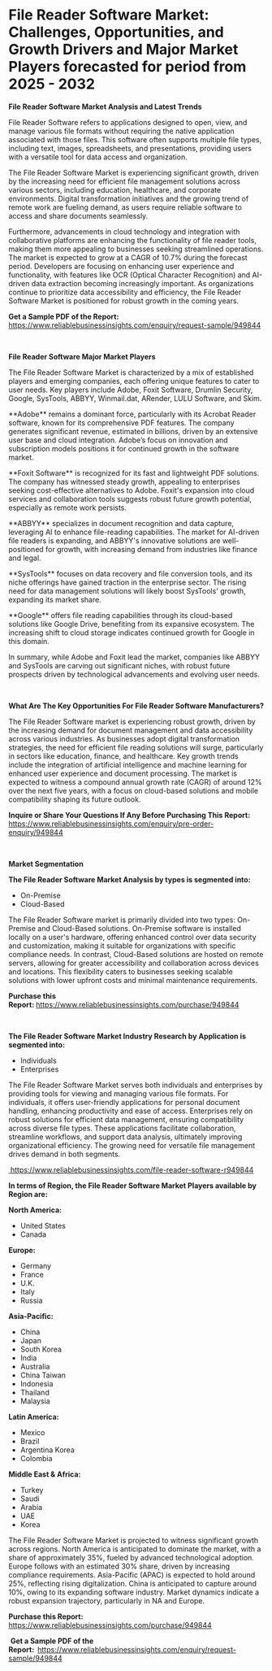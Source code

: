 <p><h1>File Reader Software Market: Challenges, Opportunities, and Growth Drivers and Major Market Players forecasted for period from 2025 - 2032</h1></p><p><strong>File Reader Software Market Analysis and Latest Trends</strong></p>
<p><p>File Reader Software refers to applications designed to open, view, and manage various file formats without requiring the native application associated with those files. This software often supports multiple file types, including text, images, spreadsheets, and presentations, providing users with a versatile tool for data access and organization.</p><p>The File Reader Software Market is experiencing significant growth, driven by the increasing need for efficient file management solutions across various sectors, including education, healthcare, and corporate environments. Digital transformation initiatives and the growing trend of remote work are fueling demand, as users require reliable software to access and share documents seamlessly. </p><p>Furthermore, advancements in cloud technology and integration with collaborative platforms are enhancing the functionality of file reader tools, making them more appealing to businesses seeking streamlined operations. The market is expected to grow at a CAGR of 10.7% during the forecast period. Developers are focusing on enhancing user experience and functionality, with features like OCR (Optical Character Recognition) and AI-driven data extraction becoming increasingly important. As organizations continue to prioritize data accessibility and efficiency, the File Reader Software Market is positioned for robust growth in the coming years.</p></p>
<p><strong>Get a Sample PDF of the Report:&nbsp;</strong> <a href="https://www.reliablebusinessinsights.com/enquiry/request-sample/949844?utm_campaign=904&utm_medium=2&utm_source=Github&utm_content=ia&utm_term=16042025&utm_id=file-reader-software">https://www.reliablebusinessinsights.com/enquiry/request-sample/949844</a></p>
<p>&nbsp;</p>
<p><strong>File Reader Software Major Market Players</strong></p>
<p><p>The File Reader Software Market is characterized by a mix of established players and emerging companies, each offering unique features to cater to user needs. Key players include Adobe, Foxit Software, Drumlin Security, Google, SysTools, ABBYY, Winmail.dat, ARender, LULU Software, and Skim.</p><p>**Adobe** remains a dominant force, particularly with its Acrobat Reader software, known for its comprehensive PDF features. The company generates significant revenue, estimated in billions, driven by an extensive user base and cloud integration. Adobe’s focus on innovation and subscription models positions it for continued growth in the software market.</p><p>**Foxit Software** is recognized for its fast and lightweight PDF solutions. The company has witnessed steady growth, appealing to enterprises seeking cost-effective alternatives to Adobe. Foxit's expansion into cloud services and collaboration tools suggests robust future growth potential, especially as remote work persists.</p><p>**ABBYY** specializes in document recognition and data capture, leveraging AI to enhance file-reading capabilities. The market for AI-driven file readers is expanding, and ABBYY's innovative solutions are well-positioned for growth, with increasing demand from industries like finance and legal.</p><p>**SysTools** focuses on data recovery and file conversion tools, and its niche offerings have gained traction in the enterprise sector. The rising need for data management solutions will likely boost SysTools' growth, expanding its market share.</p><p>**Google** offers file reading capabilities through its cloud-based solutions like Google Drive, benefiting from its expansive ecosystem. The increasing shift to cloud storage indicates continued growth for Google in this domain.</p><p>In summary, while Adobe and Foxit lead the market, companies like ABBYY and SysTools are carving out significant niches, with robust future prospects driven by technological advancements and evolving user needs.</p></p>
<p>&nbsp;</p>
<p><strong>What Are The Key Opportunities For File Reader Software Manufacturers?</strong></p>
<p><p>The File Reader Software market is experiencing robust growth, driven by the increasing demand for document management and data accessibility across various industries. As businesses adopt digital transformation strategies, the need for efficient file reading solutions will surge, particularly in sectors like education, finance, and healthcare. Key growth trends include the integration of artificial intelligence and machine learning for enhanced user experience and document processing. The market is expected to witness a compound annual growth rate (CAGR) of around 12% over the next five years, with a focus on cloud-based solutions and mobile compatibility shaping its future outlook.</p></p>
<p><strong>Inquire or Share Your Questions If Any Before Purchasing This Report:</strong> <a href="https://www.reliablebusinessinsights.com/enquiry/pre-order-enquiry/949844?utm_campaign=904&utm_medium=2&utm_source=Github&utm_content=ia&utm_term=16042025&utm_id=file-reader-software">https://www.reliablebusinessinsights.com/enquiry/pre-order-enquiry/949844</a></p>
<p>&nbsp;</p>
<p><strong>Market Segmentation</strong></p>
<p><strong>The File Reader Software Market Analysis by types is segmented into:</strong></p>
<p><ul><li>On-Premise</li><li>Cloud-Based</li></ul></p>
<p><p>The File Reader Software market is primarily divided into two types: On-Premise and Cloud-Based solutions. On-Premise software is installed locally on a user's hardware, offering enhanced control over data security and customization, making it suitable for organizations with specific compliance needs. In contrast, Cloud-Based solutions are hosted on remote servers, allowing for greater accessibility and collaboration across devices and locations. This flexibility caters to businesses seeking scalable solutions with lower upfront costs and minimal maintenance requirements.</p></p>
<p><strong>Purchase this Report:&nbsp;</strong><a href="https://www.reliablebusinessinsights.com/purchase/949844?utm_campaign=904&utm_medium=2&utm_source=Github&utm_content=ia&utm_term=16042025&utm_id=file-reader-software">https://www.reliablebusinessinsights.com/purchase/949844</a></p>
<p>&nbsp;</p>
<p><strong>The File Reader Software Market Industry Research by Application is segmented into:</strong></p>
<p><ul><li>Individuals</li><li>Enterprises</li></ul></p>
<p><p>The File Reader Software Market serves both individuals and enterprises by providing tools for viewing and managing various file formats. For individuals, it offers user-friendly applications for personal document handling, enhancing productivity and ease of access. Enterprises rely on robust solutions for efficient data management, ensuring compatibility across diverse file types. These applications facilitate collaboration, streamline workflows, and support data analysis, ultimately improving organizational efficiency. The growing need for versatile file management drives demand in both segments.</p></p>
<p><a href="https://www.reliablebusinessinsights.com/file-reader-software-r949844?utm_campaign=904&utm_medium=2&utm_source=Github&utm_content=ia&utm_term=16042025&utm_id=file-reader-software">&nbsp;https://www.reliablebusinessinsights.com/file-reader-software-r949844</a></p>
<p><strong>In terms of Region, the File Reader Software Market Players available by Region are:</strong></p>
<p>
    <p> <strong> North America: </strong>
        <ul>
            <li>United States</li>
            <li>Canada</li>
        </ul>
        </p> 
    <p> <strong> Europe: </strong>
        <ul>
            <li>Germany</li>
            <li>France</li>
            <li>U.K.</li>
            <li>Italy</li>
            <li>Russia</li>
        </ul>
        </p> 
    <p> <strong> Asia-Pacific: </strong>
        <ul>
            <li>China</li>
            <li>Japan</li>
            <li>South Korea</li>
            <li>India</li>
            <li>Australia</li>
            <li>China Taiwan</li>
            <li>Indonesia</li>
            <li>Thailand</li>
            <li>Malaysia</li>
        </ul>
        </p> 
    <p> <strong> Latin America: </strong>
        <ul>
            <li>Mexico</li>
            <li>Brazil</li>
            <li>Argentina Korea</li>
            <li>Colombia</li>
        </ul>
        </p> 
    <p> <strong> Middle East & Africa: </strong>
        <ul>
            <li>Turkey</li>
            <li>Saudi</li>
            <li>Arabia</li>
            <li>UAE</li>
            <li>Korea</li>
        </ul>
    </p>
    </p>
<p><p>The File Reader Software Market is projected to witness significant growth across regions. North America is anticipated to dominate the market, with a share of approximately 35%, fueled by advanced technological adoption. Europe follows with an estimated 30% share, driven by increasing compliance requirements. Asia-Pacific (APAC) is expected to hold around 25%, reflecting rising digitalization. China is anticipated to capture around 10%, owing to its expanding software industry. Market dynamics indicate a robust expansion trajectory, particularly in NA and Europe.</p></p>
<p><strong>Purchase this Report: </strong><a href="https://www.reliablebusinessinsights.com/purchase/949844?utm_campaign=904&utm_medium=2&utm_source=Github&utm_content=ia&utm_term=16042025&utm_id=file-reader-software">https://www.reliablebusinessinsights.com/purchase/949844</a></p>
<p>&nbsp;<strong>Get a Sample PDF of the Report:&nbsp;&nbsp;</strong><a href="https://www.reliablebusinessinsights.com/enquiry/request-sample/949844?utm_campaign=904&utm_medium=2&utm_source=Github&utm_content=ia&utm_term=16042025&utm_id=file-reader-software">https://www.reliablebusinessinsights.com/enquiry/request-sample/949844</a></p>
<p><strong></strong></p>
<p><p></p><p></p><p></p></p>